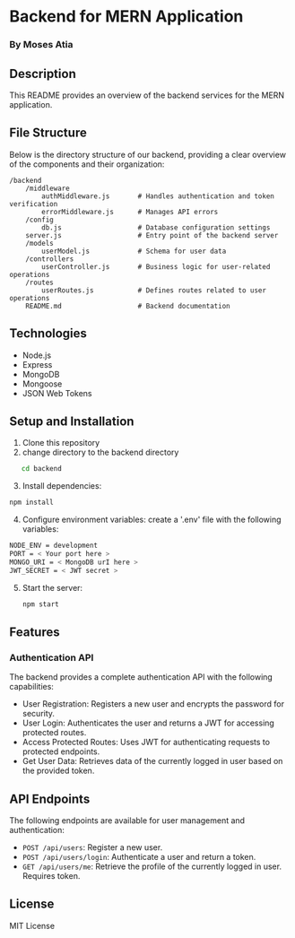 # Backend for MERN Application

### By Moses Atia

## Description

This README provides an overview of the backend services for the MERN application.

## File Structure

Below is the directory structure of our backend, providing a clear overview of the components and their organization:

```
/backend
    /middleware
        authMiddleware.js       # Handles authentication and token verification
        errorMiddleware.js      # Manages API errors
    /config
        db.js                   # Database configuration settings
    server.js                   # Entry point of the backend server
    /models
        userModel.js            # Schema for user data
    /controllers
        userController.js       # Business logic for user-related operations
    /routes
        userRoutes.js           # Defines routes related to user operations
    README.md                   # Backend documentation
```

## Technologies

- Node.js
- Express
- MongoDB
- Mongoose
- JSON Web Tokens

## Setup and Installation

1. Clone this repository
2. change directory to the backend directory

```bash
   cd backend
```

3. Install dependencies:

```bash
npm install
```

4. Configure environment variables:
   create a '.env' file with the following variables:

```bash
NODE_ENV = development
PORT = < Your port here >
MONGO_URI = < MongoDB urI here >
JWT_SECRET = < JWT secret >
```

5. Start the server:
   ```bash
   npm start
   ```

## Features

### Authentication API

The backend provides a complete authentication API with the following capabilities:

- User Registration: Registers a new user and encrypts the password for security.
- User Login: Authenticates the user and returns a JWT for accessing protected routes.
- Access Protected Routes: Uses JWT for authenticating requests to protected endpoints.
- Get User Data: Retrieves data of the currently logged in user based on the provided token.

## API Endpoints

The following endpoints are available for user management and authentication:

- `POST /api/users`: Register a new user.
- `POST /api/users/login`: Authenticate a user and return a token.
- `GET /api/users/me`: Retrieve the profile of the currently logged in user. Requires token.

## License

MIT License
